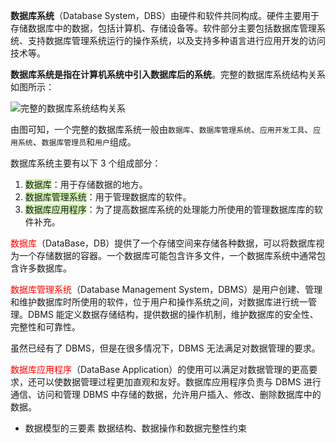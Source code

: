 **数据库系统**（Database System，DBS）由硬件和软件共同构成。硬件主要用于存储数据库中的数据，包括计算机、存储设备等。软件部分主要包括数据库管理系统、支持数据库管理系统运行的操作系统，以及支持多种语言进行应用开发的访问技术等。  
  
**数据库系统是指在计算机系统中引入数据库后的系统**。完整的数据库系统结构关系如图所示：  
  

![完整的数据库系统结构关系](https://pan.lmio.xyz/mio/pic/0a7a4805b98d37fd4fc4efb029beb90a.png)


  
由图可知，一个完整的数据库系统一般由`数据库`、`数据库管理系统`、`应用开发工具`、`应用系统`、`数据库管理员`和`用户`组成。  
  
数据库系统主要有以下 3 个组成部分：

1. <span style="background:#d3f8b6">数据库</span>：用于存储数据的地方。
2. <span style="background:#d3f8b6">数据库管理系统</span>：用于管理数据库的软件。
3. <span style="background:#d3f8b6">数据库应用程序</span>：为了提高数据库系统的处理能力所使用的管理数据库库的软件补充。

  
<font color="#ff0000">数据库</font>（DataBase，DB）提供了一个存储空间来存储各种数据，可以将数据库视为一个存储数据的容器。一个数据库可能包含许多文件，一个数据库系统中通常包含许多数据库。  
  
<font color="#ff0000">数据库管理系统</font>（Database Management System，DBMS）是用户创建、管理和维护数据库时所使用的软件，位于用户和操作系统之间，对数据库进行统一管理。DBMS 能定义数据存储结构，提供数据的操作机制，维护数据库的安全性、完整性和可靠性。  
  
虽然已经有了 DBMS，但是在很多情况下，DBMS 无法满足对数据管理的要求。  
  
<font color="#ff0000">数据库应用程序</font>（DataBase Application）的使用可以满足对数据管理的更高要求，还可以使数据管理过程更加直观和友好。数据库应用程序负责与 DBMS 进行通信、访问和管理 DBMS 中存储的数据，允许用户插入、修改、删除数据库中的数据。

- 数据模型的三要素
  数据结构、数据操作和数据完整性约束
